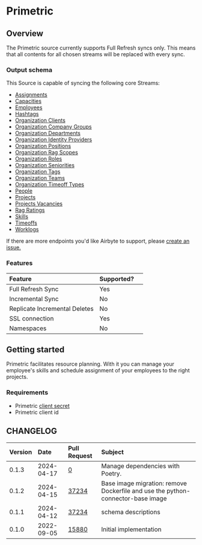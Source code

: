 # Primetric

## Overview

The Primetric source currently supports Full Refresh syncs only. This means that all contents for all chosen streams will be replaced with every sync.

### Output schema

This Source is capable of syncing the following core Streams:

- [Assignments](https://developer.primetric.com/#614ec96a-3a6e-4124-8e17-2a47b9fd2ab2)
- [Capacities](https://developer.primetric.com/#62d3dac7-130c-4251-abd1-fc4143e6135f)
- [Employees](https://developer.primetric.com/#2d3b810d-0bdf-4076-b635-bcb113c12dd2)
- [Hashtags](https://developer.primetric.com/#76dc7d53-f7ef-4e32-90c1-0bec3ee2954b)
- [Organization Clients](https://developer.primetric.com/#2bc0ae2d-ded2-4cad-b801-ce5b0e16dd0c)
- [Organization Company Groups](https://developer.primetric.com/#76fbffd3-9410-41cf-b1c7-c28f8934259b)
- [Organization Departments](https://developer.primetric.com/#e7b85cda-6a7e-4b5c-81eb-38ef22b9476b)
- [Organization Identity Providers](https://developer.primetric.com/#6194d5dd-a461-48ca-a98c-b43e22a8eaf9)
- [Organization Positions](https://developer.primetric.com/#8bb3e61c-8309-47fa-a11b-e809b5b6fa85)
- [Organization Rag Scopes](https://developer.primetric.com/#ade4f7f0-5afe-464d-a882-af0752d8b812)
- [Organization Roles](https://developer.primetric.com/#dbd3780e-a0bd-49ba-b55c-df2ac34cc59f)
- [Organization Seniorities](https://developer.primetric.com/#d87953ac-a26d-419f-8b68-290551acab66)
- [Organization Tags](https://developer.primetric.com/#04573d40-054e-480b-9b4d-af61152a8a80)
- [Organization Teams](https://developer.primetric.com/#1fa80784-7955-41bb-b0cd-7ea0a2791936)
- [Organization Timeoff Types](https://developer.primetric.com/#e6dd9b98-66ec-4854-9a25-6f6f6f34399c)
- [People](https://developer.primetric.com/#21d5b65a-2f0d-464a-a6c3-8026f0096b83)
- [Projects](https://developer.primetric.com/#2dbef41d-2b82-4697-a5b8-15b253077703)
- [Projects Vacancies](https://developer.primetric.com/#c43bef20-60c4-4f83-bbf0-0aa55c05d4d9)
- [Rag Ratings](https://developer.primetric.com/#1dfc0346-4f47-4e32-b602-00700404f881)
- [Skills](https://developer.primetric.com/#f60a6ff4-b301-4bff-9a7d-a7694572bfb4)
- [Timeoffs](https://developer.primetric.com/#daecfab4-1f4a-4744-b6eb-49f291b6092c)
- [Worklogs](https://developer.primetric.com/#cd27074c-2918-4894-b656-c56d38527981)

If there are more endpoints you'd like Airbyte to support, please [create an issue.](https://github.com/airbytehq/airbyte/issues/new/choose)

### Features

| Feature                       | Supported? |     |
| :---------------------------- | :--------- | :-- |
| Full Refresh Sync             | Yes        |     |
| Incremental Sync              | No         |     |
| Replicate Incremental Deletes | No         |     |
| SSL connection                | Yes        |     |
| Namespaces                    | No         |     |

## Getting started

Primetric facilitates resource planning. With it you can manage your employee's skills and schedule assignment of
your employees to the right projects.

### Requirements

- Primetric [client secret](https://app.primetric.com/administrator/integrations)
- Primetric client id

## CHANGELOG

| Version | Date       | Pull Request                                               | Subject                |
| :------ | :--------- | :--------------------------------------------------------- | :--------------------- |
| 0.1.3 | 2024-04-17 | [0](https://github.com/airbytehq/airbyte/pull/0) | Manage dependencies with Poetry. |
| 0.1.2 | 2024-04-15 | [37234](https://github.com/airbytehq/airbyte/pull/37234) | Base image migration: remove Dockerfile and use the python-connector-base image |
| 0.1.1 | 2024-04-12 | [37234](https://github.com/airbytehq/airbyte/pull/37234) | schema descriptions |
| 0.1.0 | 2022-09-05 | [15880](https://github.com/airbytehq/airbyte/pull/15880) | Initial implementation |
